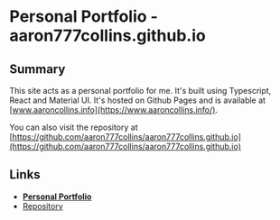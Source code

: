 # Personal Portfolio - aaron777collins.github.io
## Summary
This site acts as a personal portfolio for me. It's built using Typescript, React and Material UI. It's hosted on Github Pages and is available at [www.aaroncollins.info](https://www.aaroncollins.info/).

You can also visit the repository at [https://github.com/aaron777collins/aaron777collins.github.io](https://github.com/aaron777collins/aaron777collins.github.io)

## Links
- **[Personal Portfolio](https://www.aaroncollins.info/)**
- [Repository](https://github.com/aaron777collins/aaron777collins.github.io)
